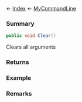 ← [Index](Api-Index) ← [MyCommandLine](VRage.Game.ModAPI.Ingame.Utilities.MyCommandLine)

### Summary

```csharp
public void Clear()
```

Clears all arguments

### Returns

### Example

### Remarks

